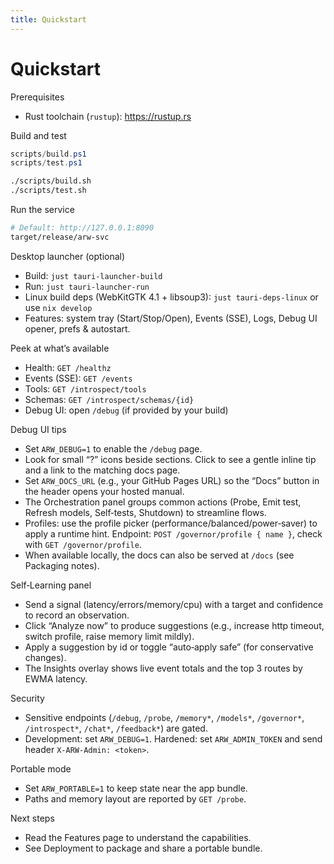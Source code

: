 ```yaml
---
title: Quickstart
---
```


# Quickstart

Prerequisites
- Rust toolchain (`rustup`): https://rustup.rs

Build and test
```powershell
scripts/build.ps1
scripts/test.ps1
```
```bash
./scripts/build.sh
./scripts/test.sh
```

Run the service
```bash
# Default: http://127.0.0.1:8090
target/release/arw-svc
```

Desktop launcher (optional)
- Build: `just tauri-launcher-build`
- Run: `just tauri-launcher-run`
- Linux build deps (WebKitGTK 4.1 + libsoup3): `just tauri-deps-linux` or use `nix develop`
- Features: system tray (Start/Stop/Open), Events (SSE), Logs, Debug UI opener, prefs & autostart.

Peek at what’s available
- Health: `GET /healthz`
- Events (SSE): `GET /events`
- Tools: `GET /introspect/tools`
- Schemas: `GET /introspect/schemas/{id}`
- Debug UI: open `/debug` (if provided by your build)

Debug UI tips
- Set `ARW_DEBUG=1` to enable the `/debug` page.
- Look for small “?” icons beside sections. Click to see a gentle inline tip and a link to the matching docs page.
- Set `ARW_DOCS_URL` (e.g., your GitHub Pages URL) so the “Docs” button in the header opens your hosted manual.
- The Orchestration panel groups common actions (Probe, Emit test, Refresh models, Self‑tests, Shutdown) to streamline flows.
- Profiles: use the profile picker (performance/balanced/power‑saver) to apply a runtime hint. Endpoint: `POST /governor/profile { name }`, check with `GET /governor/profile`.
- When available locally, the docs can also be served at `/docs` (see Packaging notes).

Self‑Learning panel
- Send a signal (latency/errors/memory/cpu) with a target and confidence to record an observation.
- Click “Analyze now” to produce suggestions (e.g., increase http timeout, switch profile, raise memory limit mildly).
- Apply a suggestion by id or toggle “auto‑apply safe” (for conservative changes).
- The Insights overlay shows live event totals and the top 3 routes by EWMA latency.

Security
- Sensitive endpoints (`/debug`, `/probe`, `/memory*`, `/models*`, `/governor*`, `/introspect*`, `/chat*`, `/feedback*`) are gated.
- Development: set `ARW_DEBUG=1`. Hardened: set `ARW_ADMIN_TOKEN` and send header `X-ARW-Admin: <token>`.

Portable mode
- Set `ARW_PORTABLE=1` to keep state near the app bundle.
- Paths and memory layout are reported by `GET /probe`.

Next steps
- Read the Features page to understand the capabilities.
- See Deployment to package and share a portable bundle.
